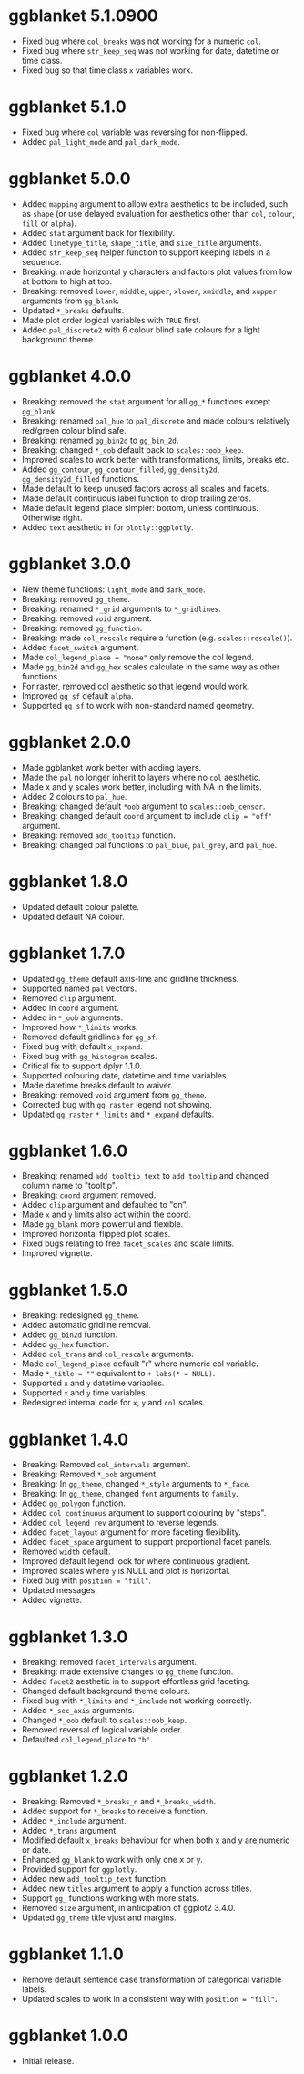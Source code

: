 # ggblanket 5.1.0900

* Fixed bug where `col_breaks` was not working for a numeric `col`.
* Fixed bug where `str_keep_seq` was not working for date, datetime or time class.
* Fixed bug so that time class `x` variables work.

# ggblanket 5.1.0

* Fixed bug where `col` variable was reversing for non-flipped.
* Added `pal_light_mode` and `pal_dark_mode`.

# ggblanket 5.0.0

* Added `mapping` argument to allow extra aesthetics to be included, such as `shape` (or use delayed evaluation for aesthetics other than `col`, `colour`, `fill` or `alpha`).
* Added `stat` argument back for flexibility.
* Added `linetype_title`, `shape_title`, and `size_title` arguments.
* Added `str_keep_seq` helper function to support keeping labels in a sequence.
* Breaking: made horizontal y characters and factors plot values from low at bottom to high at top.  
* Breaking: removed `lower`, `middle`, `upper`, `xlower`, `xmiddle`, and `xupper` arguments from `gg_blank`.
* Updated `*_breaks` defaults.
* Made plot order logical variables with `TRUE` first.  
* Added `pal_discrete2` with 6 colour blind safe colours for a light background theme. 

# ggblanket 4.0.0

* Breaking: removed the `stat` argument for all `gg_*` functions except `gg_blank`.
* Breaking: renamed `pal_hue` to `pal_discrete` and made colours relatively red/green colour blind safe.
* Breaking: renamed `gg_bin2d` to `gg_bin_2d`.
* Breaking: changed `*_oob` default back to `scales::oob_keep`.
* Improved scales to work better with transformations, limits, breaks etc.
* Added `gg_contour`, `gg_contour_filled`, `gg_density2d`, `gg_density2d_filled` functions.
* Made default to keep unused factors across all scales and facets.
* Made default continuous label function to drop trailing zeros.
* Made default legend place simpler: bottom, unless continuous. Otherwise right.
* Added `text` aesthetic in for `plotly::ggplotly`. 

# ggblanket 3.0.0

* New theme functions: `light_mode` and `dark_mode`.
* Breaking: removed `gg_theme`. 
* Breaking: renamed `*_grid` arguments to `*_gridlines`.
* Breaking: removed `void` argument.
* Breaking: removed `gg_function`.
* Breaking: made `col_rescale` require a function (e.g. `scales::rescale()`).
* Added `facet_switch` argument.
* Made `col_legend_place = "none"` only remove the col legend.  
* Made `gg_bin2d` and `gg_hex` scales calculate in the same way as other functions.
* For raster, removed col aesthetic so that legend would work.
* Improved `gg_sf` default `alpha`.
* Supported `gg_sf` to work with non-standard named geometry. 

# ggblanket 2.0.0

* Made ggblanket work better with adding layers.
* Made the `pal` no longer inherit to layers where no `col` aesthetic.
* Made x and y scales work better, including with NA in the limits.
* Added 2 colours to `pal_hue`.
* Breaking: changed default `*oob` argument to `scales::oob_censor`.
* Breaking: changed default `coord` argument to include `clip = "off"` argument.
* Breaking: removed `add_tooltip` function.
* Breaking: changed pal functions to `pal_blue`, `pal_grey`, and `pal_hue`.

# ggblanket 1.8.0

* Updated default colour palette.
* Updated default NA colour. 

# ggblanket 1.7.0

* Updated `gg_theme` default axis-line and gridline thickness.
* Supported named `pal` vectors.
* Removed `clip` argument.
* Added in `coord` argument.
* Added in `*_oob` arguments.
* Improved how `*_limits` works.
* Removed default gridlines for `gg_sf`.
* Fixed bug with default `x_expand`.
* Fixed bug with `gg_histogram` scales.
* Critical fix to support dplyr 1.1.0.
* Supported colouring date, datetime and time variables.
* Made datetime breaks default to waiver.
* Breaking: removed `void` argument from `gg_theme`.
* Corrected bug with `gg_raster` legend not showing.
* Updated `gg_raster` `*_limits` and `*_expand` defaults.

# ggblanket 1.6.0

* Breaking: renamed `add_tooltip_text` to `add_tooltip` and changed column name to "tooltip".
* Breaking: `coord` argument removed.
* Added `clip` argument and defaulted to "on".
* Made `x` and `y` limits also act within the coord. 
* Made `gg_blank` more powerful and flexible.
* Improved horizontal flipped plot scales. 
* Fixed bugs relating to free `facet_scales` and scale limits.
* Improved vignette.

# ggblanket 1.5.0

* Breaking: redesigned `gg_theme`.
* Added automatic gridline removal.
* Added `gg_bin2d` function.
* Added `gg_hex` function.
* Added `col_trans` and `col_rescale` arguments.
* Made `col_legend_place` default "r" where numeric col variable. 
* Made `*_title = ""` equivalent to `+ labs(* = NULL)`.
* Supported `x` and `y` datetime variables.
* Supported `x` and `y` time variables.
* Redesigned internal code for `x`, `y` and `col` scales.

# ggblanket 1.4.0

* Breaking: Removed `col_intervals` argument.
* Breaking: Removed `*_oob` argument.
* Breaking: In `gg_theme`, changed `*_style` arguments to `*_face`.
* Breaking: In `gg_theme`, changed `font` arguments to `family`.
* Added `gg_polygon` function.
* Added `col_continuous` argument to support colouring by "steps". 
* Added `col_legend_rev` argument to reverse legends.
* Added `facet_layout` argument for more faceting flexibility.
* Added `facet_space` argument to support proportional facet panels.
* Removed `width` default.
* Improved default legend look for where continuous gradient.
* Improved scales where `y` is NULL and plot is horizontal.
* Fixed bug with `position = "fill"`.
* Updated messages.
* Added vignette.

# ggblanket 1.3.0

* Breaking: removed `facet_intervals` argument.
* Breaking: made extensive changes to `gg_theme` function.
* Added `facet2` aesthetic in to support effortless grid faceting.
* Changed default background theme colours.
* Fixed bug with `*_limits` and `*_include` not working correctly.  
* Added `*_sec_axis` arguments.
* Changed `*_oob` default to `scales::oob_keep`.
* Removed reversal of logical variable order.
* Defaulted `col_legend_place` to `"b"`.  

# ggblanket 1.2.0

* Breaking: Removed `*_breaks_n` and `*_breaks_width`.
* Added support for `*_breaks` to receive a function.
* Added `*_include` argument. 
* Added `*_trans` argument.
* Modified default `x_breaks` behaviour for when both x and y are numeric or date.
* Enhanced `gg_blank` to work with only one x or y.
* Provided support for `ggplotly`.
* Added new `add_tooltip_text` function.
* Added new `titles` argument to apply a function across titles.
* Support `gg_` functions working with more stats.
* Removed `size` argument, in anticipation of ggplot2 3.4.0.
* Updated `gg_theme` title vjust and margins.

# ggblanket 1.1.0

* Remove default sentence case transformation of categorical variable labels.
* Updated scales to work in a consistent way with `position = "fill"`.

# ggblanket 1.0.0

* Initial release.
